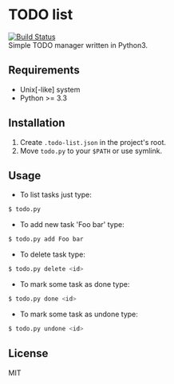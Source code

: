 # TODO list
[![Build Status](https://travis-ci.org/nathiss/todo-list.svg?branch=master)](https://travis-ci.org/nathiss/todo-list)  
Simple TODO manager written in Python3.

## Requirements
- Unix[-like] system
- Python >= 3.3

## Installation
1. Create `.todo-list.json` in the project's root.
2. Move `todo.py` to your `$PATH` or use symlink.

## Usage
* To list tasks just type:
```bash
$ todo.py
```
* To add new task 'Foo bar' type:
```bash
$ todo.py add Foo bar
```
* To delete task type:
```bash
$ todo.py delete <id>
```
* To mark some task as done type:
```bash
$ todo.py done <id>
```
* To mark some task as undone type:
```bash
$ todo.py undone <id>
```

## License
MIT
